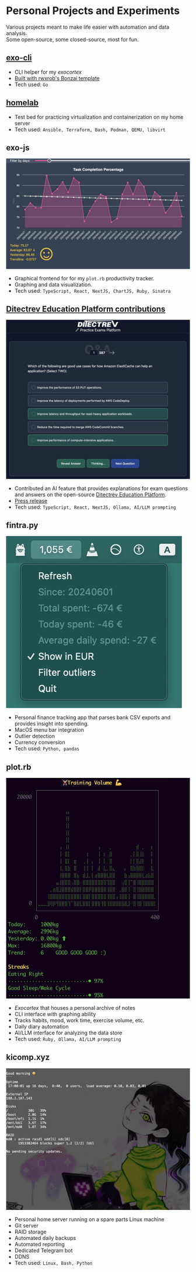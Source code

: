 # Personal Projects and Experiments
Various projects meant to make life easier with automation and data analysis.  
Some open-source, some closed-source, most for fun.

## [exo-cli](https://github.com/emilosman/exo-cli)
- CLI helper for my _exocortex_
- [Built with rwxrob's Bonzai template](https://github.com/rwxrob/bonzai)
- Tech used: `Go`

## [homelab](https://github.com/emilosman/homelab)
- Test bed for practicing virtualization and containerization on my home server
- Tech used: `Ansible, Terraform, Bash, Podman, QEMU, libvirt`

## exo-js
![project](assets/exo-js.jpg)

- Graphical frontend for for my `plot.rb` productivity tracker.
- Graphing and data visualization.
- Tech used: `TypeScript, React, NextJS, ChartJS, Ruby, Sinatra`

## [Ditectrev Education Platform contributions](https://education.ditectrev.com/)
![project](assets/ditectrev.jpg)

- Contributed an AI feature that provides explanations for exam questions and answers on the open-source [Ditectrev Education Platform](https://education.ditectrev.com/).
- [Press release](https://www.linkedin.com/posts/ditectrev_ollama-ollama-opensource-activity-7203245362797506560-c9Jk)
- Tech used: `TypeScript, React, NextJS, Ollama, AI/LLM prompting`

## fintra.py
![project](assets/fintra.jpg)

- Personal finance tracking app that parses bank CSV exports and provides insight into spending.
- MacOS menu bar integration
- Outlier detection
- Currency conversion
- Tech used: `Python, pandas`

## plot.rb
![project](assets/plotrb.jpg)

- _Exocortex_ that houses a personal archive of notes
- CLI interface with graphing ability
- Tracks habits, mood, work time, exercise volume, etc.
- Daily diary automation
- AI/LLM interface for analyzing the data store
- Tech used: `Ruby, Ollama, AI/LLM prompting`

## kicomp.xyz
![project](assets/kicompxyz.jpg)

- Personal home server running on a spare parts Linux machine
- Git server
- RAID storage
- Automated daily backups
- Automated reporting
- Dedicated Telegram bot
- DDNS
- Tech used: `Linux, Bash, Python`

